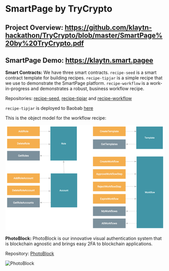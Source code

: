 # SmartPage by TryCrypto

## Project Overview: https://github.com/klaytn-hackathon/TryCrypto/blob/master/SmartPage%20by%20TryCrypto.pdf

## SmartPage Demo: https://klaytn.smart.pagee

**Smart Contracts:** We have three smart contracts. `recipe-seed` is a smart contract template for building recipes. `recipe-tipjar` is a simple recipe that we use to demonstrate the SmartPage platform. `recipe-workflow` is a work-in-progress and demonstrates a robust, business workflow recipe. 

Repositories: [recipe-seed](https://github.com/trycrypto/recipe-seed), [recipe-tipjar](https://github.com/trycrypto/recipe-tipjar) and [recipe-workflow](https://github.com/trycrypto/recipe-workflow)

`recipe-tipjar` is deployed to Baobab [here](https://baobab.klaytnscope.com/account/0xa97AFDDcace8FF6DE157bc52b24B8B16CD5E05c4)

This is the object model for the workflow recipe: 

![Workflow Recipe Object Model](https://raw.githubusercontent.com/klaytn-hackathon/TryCrypto/master/workflow.png)

**PhotoBlock:** PhotoBlock is our innovative visual authentication system that is blockchain agnostic and brings easy 2FA to blockchain applications.

Repository: [PhotoBlock](https://github.com/trycrypto/photoblock)

![PhotoBlock](https://www.photoblock.org/361a37827935d8b16b811836a90a9e13.gif)


